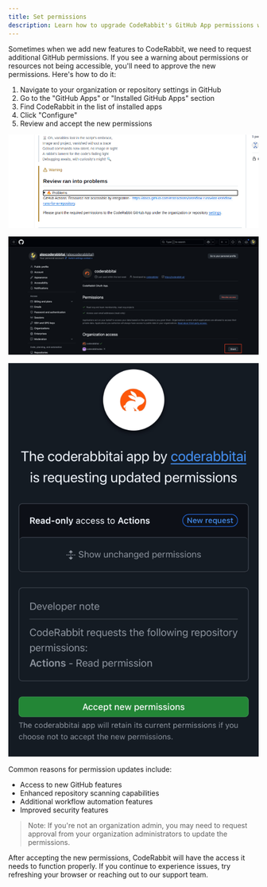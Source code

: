```yaml
---
title: Set permissions
description: Learn how to upgrade CodeRabbit's GitHub App permissions when new features are added
---
```


Sometimes when we add new features to CodeRabbit, we need to request additional GitHub permissions. If you see a warning about permissions or resources not being accessible, you'll need to approve the new permissions. Here's how to do it:

1. Navigate to your organization or repository settings in GitHub
2. Go to the "GitHub Apps" or "Installed GitHub Apps" section
3. Find CodeRabbit in the list of installed apps
4. Click "Configure"
5. Review and accept the new permissions

![Permission warning example](../../static/img/getting-started/permission-warning.png)

![Granting updated permissions](../../static/img/getting-started/grant-permission.png)

![Updated permissions](../../static/img/getting-started/updated-permissions.png)

Common reasons for permission updates include:

- Access to new GitHub features
- Enhanced repository scanning capabilities
- Additional workflow automation features
- Improved security features

> Note: If you're not an organization admin, you may need to request approval from your organization administrators to update the permissions.

After accepting the new permissions, CodeRabbit will have the access it needs to function properly. If you continue to experience issues, try refreshing your browser or reaching out to our support team.

